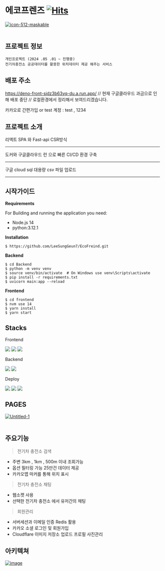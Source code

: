 # 에코프렌즈 [![Hits](https://hits.seeyoufarm.com/api/count/incr/badge.svg?url=https%3A%2F%2Fgithub.com%2FLeeSungGeun7%2FEcoFreind&count_bg=%2379C83D&title_bg=%23555555&icon=hypothesis.svg&icon_color=%23E7E7E7&title=hits&edge_flat=false)](https://hits.seeyoufarm.com)

<a href="https://imgbb.com/"><img src="https://i.ibb.co/V9Nfhqb/icon-512-maskable.png" alt="icon-512-maskable" border="0"></a><br /><a target='_blank' href='https://imgbb.com/'></a><br />




## 프로젝트 정보 


```
개인프로젝트 (2024 .05 .01 ~ 진행중) 
전기차충전소 공공데이터를 활용한 위치데이터 제공 해주는 서비스 
```


## 배포 주소

https://deno-front-sjdz3b63yq-du.a.run.app/
// 현재 구글클라우드 과금으로 인해 배포 중단 
// 로컬환경에서 정리해서 보여드리겠습니다. 

카카오로 간편가입 or 
test 계정 : test , 1234


## 프로젝트 소개 

리액트 SPA 와 Fast-api CSR방식

---

도커와 구글클라우드 런 으로 빠른 CI/CD 환경 구축

---
구글 cloud sql 대용량 csv 파일 업로드

---






## 시작가이드

**Requirements**

For Building and running the application you need:
- Node.js 14
- python:3.12.1


**Installation**

```
$ https://github.com/LeeSungGeun7/EcoFreind.git 
```


**Backend**

```
$ cd Backend
$ python -m venv venv
$ source venv/bin/activate  # On Windows use venv\Scripts\activate
$ pip install -r requirements.txt
$ uvicorn main:app --reload
```


**Frontend**

```
$ cd frontend 
$ nvm use 14
$ yarn install
$ yarn start
```




## Stacks


Frontend

<img src="https://img.shields.io/badge/React-61DAFB?style=for-the-badge&logo=React&logoColor=black">
<img src="https://img.shields.io/badge/axios api-5A29E4?style=for-the-badge&logo=axios&logoColor="white">
<img src="https://img.shields.io/badge/styled components-DB7093?style=for-the-badge&logo=styledcomponents&logoColor=white">

Backend

<img src="https://img.shields.io/badge/fastapi-009688?style=for-the-badge&logo=fastapi&logoColor=white">
<img src="https://img.shields.io/badge/postgresql-4169E1?style=for-the-badge&logo=postgresql&logoColor=white">


Deploy 

<img src="https://img.shields.io/badge/docker-blue?style=for-the-badge&logo=docker&logoColor=white">
<img src="https://img.shields.io/badge/google 
 cloud-4285F4?style=for-the-badge&logo=googlecloud&logoColor=white">
<img src="https://img.shields.io/badge/github action-black?style=for-the-badge&logo=githubactions&logoColor=white">





## PAGES 


<a href="https://ibb.co/K2D7bTK"><img src="https://i.ibb.co/Lxr6YVN/Untitled-1.jpg" alt="Untitled-1" border="0"></a><br /><a target='_blank' href='https://imgbb.com/'></a><br />



## 주요기능 

> 전기차 충전소  검색
- 주변 3km , 1km , 500m 이내 조회가능 
- 옵션 필터링 가능 25만건 데이터 제공
- 카카오맵 마커를 통해 위치 표시


> 전기차 충전소 채팅 
- 웹소켓 사용
- 선택한 전기차 충전소 에서 유저간의 채팅

> 회원관리 
- 서버세션과 이메일 인증 Redis 활용 
- 카카오 소셜 로그인 및 회원가입
- Cloudflare 이미지 저장소 업로드 프로필 사진관리


## 아키텍쳐

<a href="https://imgbb.com/"><img src="https://i.ibb.co/YWYzdm3/image.jpg" alt="image" border="0"></a><br /><a target='_blank' href='https://imgbb.com/'></a><br />


